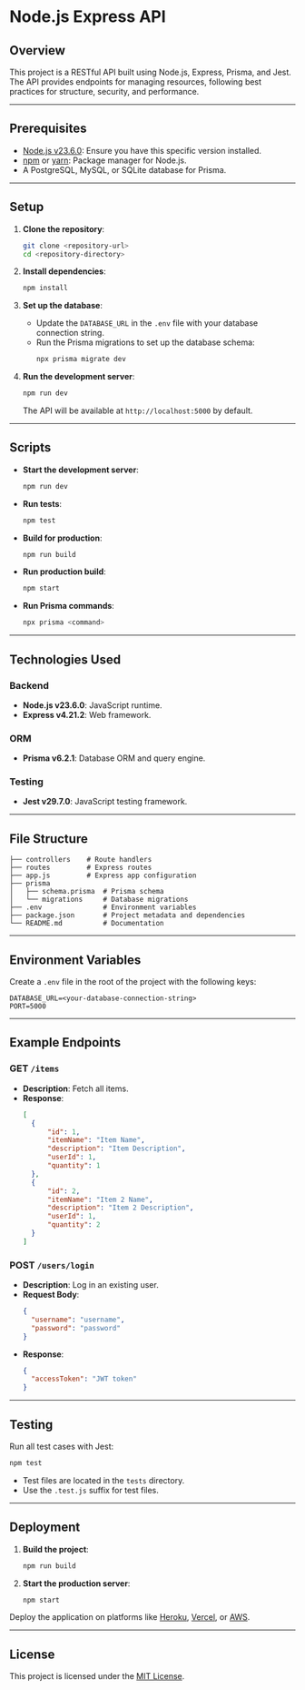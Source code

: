 # Node.js Express API

## Overview
This project is a RESTful API built using Node.js, Express, Prisma, and Jest. The API provides endpoints for managing resources, following best practices for structure, security, and performance.

---

## Prerequisites

- [Node.js v23.6.0](https://nodejs.org/): Ensure you have this specific version installed.
- [npm](https://www.npmjs.com/) or [yarn](https://yarnpkg.com/): Package manager for Node.js.
- A PostgreSQL, MySQL, or SQLite database for Prisma.

---

## Setup

1. **Clone the repository**:
   ```bash
   git clone <repository-url>
   cd <repository-directory>
   ```

2. **Install dependencies**:
   ```bash
   npm install
   ```

3. **Set up the database**:
   - Update the `DATABASE_URL` in the `.env` file with your database connection string.
   - Run the Prisma migrations to set up the database schema:
     ```bash
     npx prisma migrate dev
     ```

4. **Run the development server**:
   ```bash
   npm run dev
   ```

   The API will be available at `http://localhost:5000` by default.

---

## Scripts

- **Start the development server**:
  ```bash
  npm run dev
  ```
- **Run tests**:
  ```bash
  npm test
  ```
- **Build for production**:
  ```bash
  npm run build
  ```
- **Run production build**:
  ```bash
  npm start
  ```
- **Run Prisma commands**:
  ```bash
  npx prisma <command>
  ```

---

## Technologies Used

### Backend
- **Node.js v23.6.0**: JavaScript runtime.
- **Express v4.21.2**: Web framework.

### ORM
- **Prisma v6.2.1**: Database ORM and query engine.

### Testing
- **Jest v29.7.0**: JavaScript testing framework.

---

## File Structure
```
├── controllers    # Route handlers
├── routes         # Express routes
├── app.js         # Express app configuration
├── prisma
│   ├── schema.prisma  # Prisma schema
│   └── migrations     # Database migrations
├── .env               # Environment variables
├── package.json       # Project metadata and dependencies
└── README.md          # Documentation
```

---

## Environment Variables

Create a `.env` file in the root of the project with the following keys:
```env
DATABASE_URL=<your-database-connection-string>
PORT=5000
```

---

## Example Endpoints

### GET `/items`
- **Description**: Fetch all items.
- **Response**:
  ```json
  [
    {
        "id": 1,
        "itemName": "Item Name",
        "description": "Item Description",
        "userId": 1,
        "quantity": 1
    },
    {
        "id": 2,
        "itemName": "Item 2 Name",
        "description": "Item 2 Description",
        "userId": 1,
        "quantity": 2
    }
  ]
  ```

### POST `/users/login`
- **Description**: Log in an existing user.
- **Request Body**:
  ```json
  {
    "username": "username",
    "password": "password"
  }
  ```
- **Response**:
  ```json
  {
    "accessToken": "JWT token"
  }
  ```

---

## Testing

Run all test cases with Jest:
```bash
npm test
```

- Test files are located in the `tests` directory.
- Use the `.test.js` suffix for test files.

---

## Deployment

1. **Build the project**:
   ```bash
   npm run build
   ```
2. **Start the production server**:
   ```bash
   npm start
   ```

Deploy the application on platforms like [Heroku](https://www.heroku.com/), [Vercel](https://vercel.com/), or [AWS](https://aws.amazon.com/).

---

## License
This project is licensed under the [MIT License](LICENSE).
